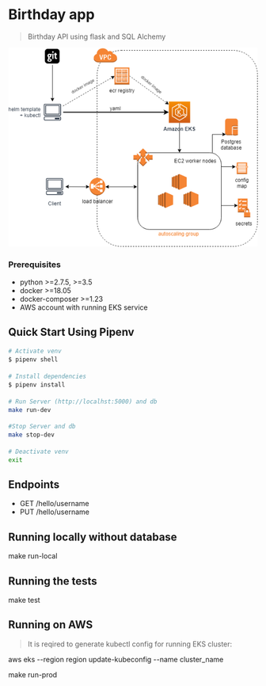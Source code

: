 # Birthday app

> Birthday API using flask and SQL Alchemy

![Alt text](aws5.png?raw=true "EKS deployment diagram")

### Prerequisites
* python >=2.7.5, >=3.5
* docker >=18.05
* docker-composer >=1.23
* AWS account with running EKS service

## Quick Start Using Pipenv
``` bash
# Activate venv
$ pipenv shell

# Install dependencies
$ pipenv install

# Run Server (http://localhst:5000) and db
make run-dev

#Stop Server and db
make stop-dev

# Deactivate venv
exit
```

## Endpoints

* GET     /hello/username
* PUT     /hello/username

## Running locally without database
make run-local

## Running the tests
make test

## Running on AWS

> It is reqired to generate kubectl config for running EKS cluster:

aws eks --region region update-kubeconfig --name cluster_name

make run-prod
